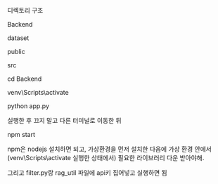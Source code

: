 디렉토리 구조 

Backend 

dataset 

public 

src 



cd Backend 

venv\Scripts\activate 

python app.py 

실행한 후 끄지 말고 다른 터미널로 이동한 뒤 

npm start 



npm은 nodejs 설치하면 되고, 가상환경을 먼저 설치한 다음에 가상 환경 안에서 (venv\Scripts\activate 실행한 상태에서) 필요한 라이브러리 다운 받아야해.

그리고 filter.py랑 rag_util 파일에 api키 집어넣고 실행하면 됨
